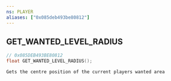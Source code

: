 ```yaml
---
ns: PLAYER
aliases: ["0x085deb493be80812"]
---
```

## GET_WANTED_LEVEL_RADIUS

```c
// 0x085DEB493BE80812
float GET_WANTED_LEVEL_RADIUS();
```

```
Gets the centre position of the current players wanted area
```
